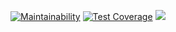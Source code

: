 [![Maintainability](https://api.codeclimate.com/v1/badges/8128c8722c1f860e7afe/maintainability)](https://codeclimate.com/github/velther/frontend-project-lvl2/maintainability)
[![Test Coverage](https://api.codeclimate.com/v1/badges/8128c8722c1f860e7afe/test_coverage)](https://codeclimate.com/github/velther/frontend-project-lvl2/test_coverage)
![](https://github.com/velther/frontend-project-lvl2/workflows/CI/badge.svg)
